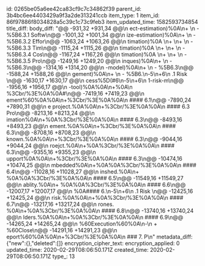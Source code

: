 id: 0265be05a6ee42ca83cf9c7c34862f39
parent_id: 3b4bc6ee4403429a9f3a2de313241ccb
item_type: 1
item_id: 86f97886f8034828a5c39c1c73c9feb3
item_updated_time: 1582593734854
title_diff: 
body_diff: "@@ -931,32 +931,34 @@\n ect-estimation)%0A\n+  \n   - %5B6.3.1 Softw\n@@ -1001,32 +1001,34 @@\n ize-estimation)%0A\n+  \n   - %5B6.3.2 Effor\n@@ -1063,24 +1063,26 @@\n timation)%0A  \n+ \n+ \n - %5B6.3.3 Tim\n@@ -1115,24 +1115,26 @@\n timation)%0A  \n+ \n+ \n - %5B6.3.4 Cos\n@@ -1167,24 +1167,26 @@\n timation)%0A  \n+ \n+ \n - %5B6.3.5 Pro\n@@ -1249,16 +1249,20 @@\n inques)%0A\n+    \n   - %5B6.3\n@@ -1314,16 +1314,20 @@\n -model)%0A\n+    \n   - %5B6.3\n@@ -1588,24 +1588,26 @@\n gement)%0A\n+  \n   - %5B6.\n-5\n+6\n .1 Risk \n@@ -1630,17 +1630,17 @@\n cess%5D(#6\n-5\n+6\n 1-risk-m\n@@ -1956,16 +1956,17 @@\n -tool)%0A%0A\n+%0A\n %3Cbr/%3E%0A%0A#\n@@ -7419,16 +7419,23 @@\n ement%60%0A%0A\n+%3Cbr/%3E%0A%0A\n #### 6.1\n@@ -7890,24 +7890,31 @@\n e project.%0A%0A\n+%3Cbr/%3E%0A%0A\n #### 6.3 Pro\n@@ -8213,16 +8213,24 @@\n imation%0A\n+%0A%3Cbr/%3E%0A%0A\n #### 6.3\n@@ -8493,16 +8493,23 @@\n ement.%0A%0A\n+%3Cbr/%3E%0A%0A\n #### 6.3\n@@ -8708,16 +8708,23 @@\n known.%0A%0A\n+%3Cbr/%3E%0A%0A\n #### 6.3\n@@ -9044,16 +9044,24 @@\n roejct.%0A\n+%0A%3Cbr/%3E%0A%0A\n #### 6.3\n@@ -9355,16 +9355,23 @@\n upport%0A%0A\n+%3Cbr/%3E%0A%0A\n #### 6.3\n@@ -10474,16 +10474,25 @@\n mbedded%0A\n+%0A%0A%3Cbr/%3E%0A%0A\n #### 6.4\n@@ -11028,16 +11028,27 @@\n inshed.%0A\n+  %0A%0A%3Cbr/%3E%0A%0A\n #### 6.5\n@@ -11549,16 +11549,27 @@\n ablity.%0A\n+  %0A%0A%3Cbr/%3E%0A%0A\n #### 6.6\n@@ -12007,17 +12007,17 @@\n %0A#### 6.\n-5\n+6\n .1 Risk \n@@ -12425,16 +12425,24 @@\n  risk.%0A%0A\n+%0A%3Cbr/%3E%0A%0A\n #### 6.7\n@@ -13217,16 +13217,24 @@\n rones. %0A\n+%0A%3Cbr/%3E%0A%0A\n #### 6.8\n@@ -13740,16 +13740,24 @@\n lders.%0A%0A\n+%0A%3Cbr/%3E%0A%0A\n #### 6.9\n@@ -14265,24 +14265,24 @@\n %60Execution%60%0A\n-\n     + %60Close\n@@ -14291,16 +14291,23 @@\n eport%60%0A%0A\n+%3Cbr/%3E%0A%0A\n ### 7. P\n"
metadata_diff: {"new":{},"deleted":[]}
encryption_cipher_text: 
encryption_applied: 0
updated_time: 2020-02-29T08:06:50.171Z
created_time: 2020-02-29T08:06:50.171Z
type_: 13